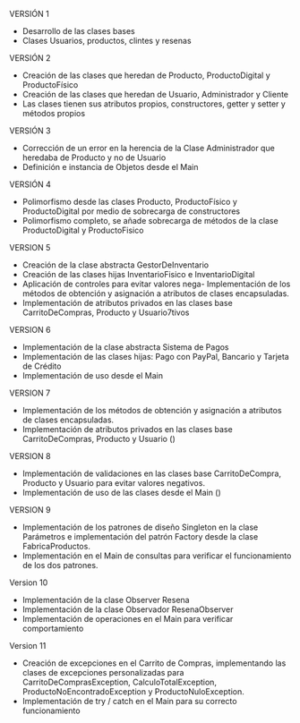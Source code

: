 VERSIÓN 1
-  Desarrollo de las clases bases
-  Clases Usuarios, productos, clintes y resenas

VERSIÓN 2
- Creación de las clases que heredan de Producto, ProductoDigital y ProductoFísico
- Creación de las clases que heredan de Usuario, Administrador y Cliente
- Las clases tienen sus atributos propios, constructores, getter y setter y métodos propios
  
VERSIÓN 3
- Corrección de un error en la herencia de la Clase Administrador que heredaba de Producto y no de Usuario
- Definición e instancia de Objetos desde el Main

VERSIÓN 4
- Polimorfismo desde las clases Producto, ProductoFísico y ProductoDigital por medio de sobrecarga de constructores
- Polimorfismo completo, se añade sobrecarga de métodos de la clase ProductoDigital y ProductoFisico

VERSION 5
- Creación de la clase abstracta GestorDeInventario
- Creación de las clases hijas InventarioFisico e InventarioDigital
- Aplicación de controles para evitar valores nega- Implementación de los métodos de obtención y asignación a atributos de clases encapsuladas.
- Implementación de atributos privados en las clases base CarritoDeCompras, Producto y Usuario7tivos

VERSION 6
- Implementación de la clase abstracta Sistema de Pagos
- Implementación de las clases hijas: Pago con PayPal, Bancario y Tarjeta de Crédito
- Implementación de uso desde el Main

VERSION 7
- Implementación de los métodos de obtención y asignación a atributos de clases encapsuladas.
- Implementación de atributos privados en las clases base CarritoDeCompras, Producto y Usuario ()

VERSION 8
- Implementación de validaciones en las clases base CarritoDeCompra, Producto y Usuario para evitar valores negativos.
- Implementación de uso de las clases desde el Main ()

VERSION 9
- Implementación de los patrones de diseño Singleton en la clase Parámetros e implementación del patrón Factory desde la clase FabricaProductos.
- Implementación en el Main de consultas para verificar el funcionamiento de los dos patrones.

Version 10
- Implementación de la clase Observer Resena
- Implementación de la clase Observador ResenaObserver
- Implementación de operaciones en el Main para verificar comportamiento

Version 11
- Creación de excepciones en el Carrito de Compras, implementando las clases de excepciones personalizadas para CarritoDeComprasException, CalculoTotalException, ProductoNoEncontradoException y ProductoNuloException.
- Implementación de try / catch en el Main para su correcto funcionamiento
